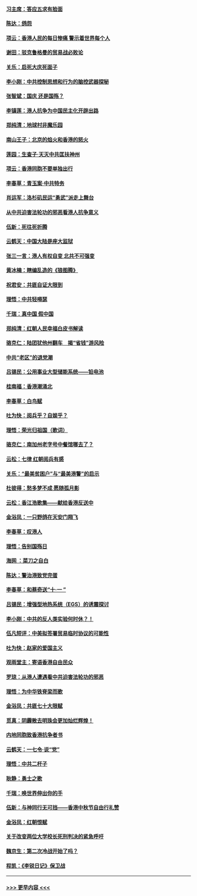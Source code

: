 #### [习主席：答应五求有脸面](../pages/nsc993/n11563953.md?t=10022355) 
#### [陈达：鸽怨](../pages/nsc993/n11561879.md?t=10022355) 
#### [项云：香港人民的每日惨痛  警示着世界每个人](../pages/nsc993/n11559273.md?t=10022355) 
#### [谢田：驳克鲁格曼的贸易战必败论](../pages/nsc993/n11555840.md?t=10022355) 
#### [关乐：启死大庆死面子](../pages/nsc993/n11556823.md?t=10022355) 
#### [李小刚：中共控制思想和行为的脑控武器探秘](../pages/nsc993/n11556776.md?t=10022355) 
#### [张智斌：国庆  还是国殇？](../pages/nsc993/n11556617.md?t=10022355) 
#### [李镇莲：港人抗争为中国民主化开辟出路](../pages/nsc993/n11556570.md?t=10022355) 
#### [郑纯清：地球村非魔乐园](../pages/nsc993/n11555415.md?t=10022355) 
#### [南山王子：北京的焰火和香港的怒火](../pages/nsc993/n11555318.md?t=10022355) 
#### [莲园：生查子·天灭中共匡扶神州](../pages/nsc993/n11555302.md?t=10022355) 
#### [项云：香港同胞不要单独出行](../pages/nsc993/n11555276.md?t=10022355) 
#### [李春草：青玉案‧中共特务](../pages/nsc993/n11552356.md?t=10022355) 
#### [肖运军：洛杉矶民运“勇武”派走上舞台](../pages/nsc993/n11551595.md?t=10022355) 
#### [从中共迫害法轮功的邪恶看港人抗争意义](../pages/nsc993/n11540858.md?t=10022355) 
#### [伍新：死往死折腾](../pages/nsc993/n11550174.md?t=10022355) 
#### [云鹤天：中国大陆是座大监狱](../pages/nsc993/n11550155.md?t=10022355) 
#### [张三一言：港人有权自变 北共不可强变](../pages/nsc993/n11550132.md?t=10022355) 
#### [黄冰楠：瞎编乱造的《狼图腾》](../pages/nsc993/n11550082.md?t=10022355) 
#### [祝君安：共匪自证大限到](../pages/nsc993/n11550041.md?t=10022355) 
#### [理悟：中共轻嘚瑟](../pages/nsc993/n11547978.md?t=10022355) 
#### [千瑞：真中国 假中国](../pages/nsc993/n11547865.md?t=10022355) 
#### [郑纯清：红朝人民幸福白皮书解读](../pages/nsc993/n11547499.md?t=10022355) 
#### [骆克仁：陆团犹他州翻车　揭“省钱”游风险](../pages/nsc993/n11546977.md?t=10022355) 
#### [中共“老区”的退党潮](../pages/nsc993/n11545995.md?t=10022355) 
#### [吕锡民：公用事业大型储能系统——铅电池](../pages/nsc993/n11545701.md?t=10022355) 
#### [桂南福：香港潮涌北](../pages/nsc993/n11545682.md?t=10022355) 
#### [李春草：白鸟赋](../pages/nsc993/n11545663.md?t=10022355) 
#### [吐为快：阅兵乎？自娱乎？](../pages/nsc993/n11545625.md?t=10022355) 
#### [理悟：荣光归祖国（歌词）](../pages/nsc993/n11545616.md?t=10022355) 
#### [骆克仁：南加州老字号中餐馆哪去了？](../pages/nsc993/n11545120.md?t=10022355) 
#### [云松：七律 红朝阅兵有感](../pages/nsc993/n11542394.md?t=10022355) 
#### [关乐：“最美贫困户”与“最美港警”的启示](../pages/nsc993/n11542252.md?t=10022355) 
#### [杜彼得：愁多梦不成 愿随孤月影](../pages/nsc993/n11540296.md?t=10022355) 
#### [云松：香江浩歌集——献给香港反送中](../pages/nsc993/n11540149.md?t=10022355) 
#### [金浴凤：一只野鸽在天安门翔飞](../pages/nsc993/n11540280.md?t=10022355) 
#### [李春草：叹港人](../pages/nsc993/n11540119.md?t=10022355) 
#### [理悟：告别国殇日](../pages/nsc993/n11539610.md?t=10022355) 
#### [海网 ：菜刀之自白](../pages/nsc993/n11539597.md?t=10022355) 
#### [陈达：警治港致党完蛋](../pages/nsc993/n11538127.md?t=10022355) 
#### [李春草：和蔡奇送“十·一 ”](../pages/nsc993/n11537810.md?t=10022355) 
#### [吕锡民：增强型地热系统（EGS）的诱震探讨](../pages/nsc993/n11537765.md?t=10022355) 
#### [李小刚：中共的反人类实验何时休？！](../pages/nsc993/n11537669.md?t=10022355) 
#### [伍凡短评：中美拟签署贸易临时协议的可能性](../pages/nsc993/n11536773.md?t=10022355) 
#### [吐为快：赵家的爱国主义](../pages/nsc993/n11536750.md?t=10022355) 
#### [观雨堂主：寄语香港自由民众](../pages/nsc993/n11536735.md?t=10022355) 
#### [罗琼：从港人遭遇看中共迫害法轮功的邪恶](../pages/nsc993/n11507862.md?t=10022355) 
#### [理悟：为中华铁脊梁而歌](../pages/nsc993/n11534458.md?t=10022355) 
#### [金浴凤：共匪七十大限赋](../pages/nsc993/n11534434.md?t=10022355) 
#### [觅真：阴霾散去明珠会更加灿烂辉煌！](../pages/nsc993/n11531858.md?t=10022355) 
#### [内地同胞致香港抗争者书](../pages/nsc993/n11531645.md?t=10022355) 
#### [云鹤天：一七令‧说“党”](../pages/nsc993/n11529099.md?t=10022355) 
#### [理悟：中共二杆子](../pages/nsc993/n11529046.md?t=10022355) 
#### [耿静：勇士之歌](../pages/nsc993/n11527562.md?t=10022355) 
#### [千瑞：唤世界伸出你的手](../pages/nsc993/n11526942.md?t=10022355) 
#### [伍新：与神同行无可挡——香港中秋节自由行礼赞](../pages/nsc993/n11526801.md?t=10022355) 
#### [金浴凤：红朝恨赋](../pages/nsc993/n11524312.md?t=10022355) 
#### [关于改变两位大学校长死刑判决的紧急呼吁](../pages/nsc993/n11524103.md?t=10022355) 
#### [魏京生：第二次冷战开始了吗？](../pages/nsc993/n11524023.md?t=10022355) 
#### [程凯：《李锐日记》保卫战](../pages/nsc993/n11522922.md?t=10022355) 

----
#### [ >>> 更早内容 <<< ](../indexes/nsc993-earlier.md)

